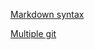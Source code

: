 [Markdown syntax](https://www.youtube.com/watch?v=HUBNt18RFbo)

[Multiple git](https://code.tutsplus.com/tutorials/quick-tip-how-to-work-with-github-and-multiple-accounts--net-22574)